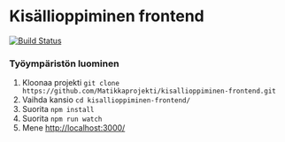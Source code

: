 # Kisällioppiminen frontend

[![Build Status](https://travis-ci.com/Matikkaprojekti/kisallioppiminen-frontend.svg?branch=master)](https://travis-ci.com/Matikkaprojekti/kisallioppiminen-frontend)

### Työympäristön luominen

1. Kloonaa projekti `git clone https://github.com/Matikkaprojekti/kisallioppiminen-frontend.git`
3. Vaihda kansio `cd kisallioppiminen-frontend/`
4. Suorita `npm install`
5. Suorita `npm run watch`
6. Mene [http://localhost:3000/](http://localhost:3000/)
